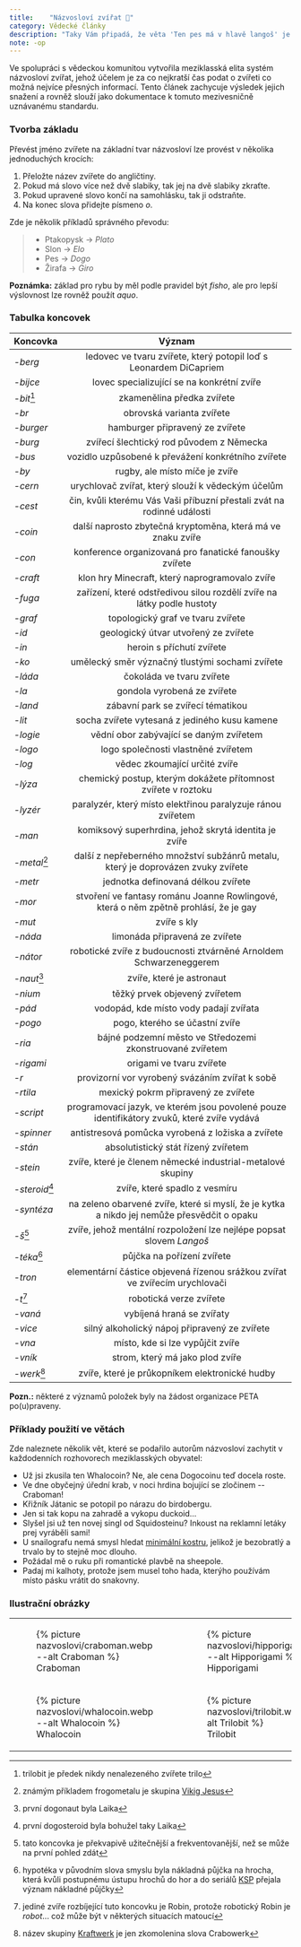 ```yaml
---
title:    "Názvosloví zvířat 🐶"
category: Vědecké články
description: "Taky Vám připadá, že věta 'Ten pes má v hlavě langoš' je moc dlouhá na to jak jí říkáte často? Nejste jediní."
note: -op
---
```

 
Ve spolupráci s vědeckou komunitou vytvořila meziklasská elita systém názvosloví zvířat, jehož účelem je za co nejkratší čas podat o zvířeti co možná nejvíce přesných informací. Tento článek zachycuje výsledek jejich snažení a rovněž slouží jako dokumentace k tomuto mezivesničně uznávanému standardu.

### Tvorba základu
Převést jméno zvířete na základní tvar názvosloví lze provést v několika jednoduchých krocích:

1. Přeložte název zvířete do angličtiny.
2. Pokud má slovo více než dvě slabiky, tak jej na dvě slabiky zkraťte.
3. Pokud upravené slovo končí na samohlásku, tak ji odstraňte.
4. Na konec slova přidejte písmeno _o_.

Zde je několik příkladů správného převodu:

> - Ptakopysk → _Plato_
> - Slon → _Elo_
> - Pes → _Dogo_
> - Žirafa → _Giro_

**Poznámka:** základ pro rybu by měl podle pravidel být _fisho_, ale pro lepší výslovnost lze rovněž použít _aquo_.

### Tabulka koncovek

<!-- please keep sorted -->

| Koncovka             | Význam                                                                                      |
| ---                  | :-:                                                                                         |
| _-berg_              | ledovec ve tvaru zvířete, který potopil loď s Leonardem DiCapriem                           |
| _-bijce_             | lovec specializující se na konkrétní zvíře                                                  |
| _-bit_[^bit]         | zkamenělina předka zvířete                                                                  |
| _-br_                | obrovská varianta zvířete                                                                   |
| _-burger_            | hamburger připravený ze zvířete                                                             |
| _-burg_              | zvířecí šlechtický rod původem z Německa                                                    |
| _-bus_               | vozidlo uzpůsobené k převážení konkrétního zvířete                                          |
| _-by_                | rugby, ale místo míče je zvíře                                                              |
| _-cern_              | urychlovač zvířat, který slouží k vědeckým účelům                                           |
| _-cest_              | čin, kvůli kterému Vás Vaši příbuzní přestali zvát na rodinné události                      |
| _-coin_              | další naprosto zbytečná kryptoměna, která má ve znaku zvíře                                 |
| _-con_               | konference organizovaná pro fanatické fanoušky zvířete                                      |
| _-craft_             | klon hry Minecraft, který naprogramovalo zvíře                                              |
| _-fuga_              | zařízení, které odstředivou silou rozdělí zvíře na látky podle hustoty                      |
| _-graf_              | topologický graf ve tvaru zvířete                                                           |
| _-id_                | geologický útvar utvořený ze zvířete                                                        |
| _-in_                | heroin s příchutí zvířete                                                                   |
| _-ko_                | umělecký směr význačný tlustými sochami zvířete                                             |
| _-láda_              | čokoláda ve tvaru zvířete                                                                   |
| _-la_                | gondola vyrobená ze zvířete                                                                 |
| _-land_              | zábavní park se zvířecí tématikou                                                           |
| _-lit_               | socha zvířete vytesaná z jediného kusu kamene                                               |
| _-logie_             | vědní obor zabývající se daným zvířetem                                                     |
| _-logo_              | logo společnosti vlastněné zvířetem                                                         |
| _-log_               | vědec zkoumající určité zvíře                                                               |
| _-lýza_              | chemický postup, kterým dokážete přítomnost zvířete v roztoku                               |
| _-lyzér_             | paralyzér, který místo elektřinou paralyzuje ránou zvířetem                                 |
| _-man_               | komiksový superhrdina, jehož skrytá identita je zvíře                                       |
| _-metal_[^metal]     | další z nepřeberného množství subžánrů metalu, který je doprovázen zvuky zvířete            |
| _-metr_              | jednotka definovaná délkou zvířete                                                          |
| _-mor_               | stvoření ve fantasy románu Joanne Rowlingové, která o něm zpětně prohlásí, že je gay        |
| _-mut_               | zvíře s kly                                                                                 |
| _-náda_              | limonáda připravená ze zvířete                                                              |
| _-nátor_             | robotické zvíře z budoucnosti ztvárněné Arnoldem Schwarzeneggerem                           |
| _-naut_[^naut]       | zvíře, které je astronaut                                                                   |
| _-nium_              | těžký prvek objevený zvířetem                                                               |
| _-pád_               | vodopád, kde místo vody padají zvířata                                                      |
| _-pogo_              | pogo, kterého se účastní zvíře                                                              |
| _-ria_               | bájné podzemní město ve Středozemi zkonstruované zvířetem                                   |
| _-rigami_            | origami ve tvaru zvířete                                                                    |
| _-r_                 | provizorní vor vyrobený svázáním zvířat k sobě                                              |
| _-rtila_             | mexický pokrm připravený ze zvířete                                                         |
| _-script_            | programovací jazyk, ve kterém jsou povolené pouze identifikátory zvuků, které zvíře vydává  |
| _-spinner_           | antistresová pomůcka vyrobená z ložiska a zvířete                                           |
| _-stán_              | absolutistický stát řízený zvířetem                                                         |
| _-stein_             | zvíře, které je členem německé industrial-metalové skupiny                                  |
| _-steroid_[^steroid] | zvíře, které spadlo z vesmíru                                                               |
| _-syntéza_           | na zeleno obarvené zvíře, které si myslí, že je kytka a nikdo jej nemůže přesvědčit o opaku |
| _-š_[^s]             | zvíře, jehož mentální rozpoložení lze nejlépe popsat slovem *Langoš*                        |
| _-téka_[^teka]       | půjčka na pořízení zvířete                                                                  |
| _-tron_              | elementární částice objevená řízenou srážkou zvířat ve zvířecím urychlovači                 |
| _-t_[^t]             | robotická verze zvířete                                                                     |
| _-vaná_              | vybíjená hraná se zvířaty                                                                   |
| _-vice_              | silný alkoholický nápoj připravený ze zvířete                                               |
| _-vna_               | místo, kde si lze vypůjčit zvíře                                                            |
| _-vník_              | strom, který má jako plod zvíře                                                             |
| _-werk_[^werk]       | zvíře, které je průkopníkem elektronické hudby                                              |

**Pozn.:** některé z významů položek byly na žádost organizace PETA po(u)praveny.


### Příklady použití ve větách

Zde naleznete několik vět, které se podařilo autorům názvosloví zachytit v každodenních rozhovorech meziklasských obyvatel:
- Už jsi zkusila ten Whalocoin? Ne, ale cena Dogocoinu teď docela roste.
- Ve dne obyčejný úřední krab, v noci hrdina bojující se zločinem -- Craboman!
- Křižník Játanic se potopil po nárazu do birdobergu.
- Jen si tak kopu na zahradě a vykopu duckoid...
- Slyšel jsi už ten novej singl od Squidosteinu? Inkoust na reklamní letáky prej vyráběli sami!
- U snailografu nemá smysl hledat [minimální kostru](https://en.wikipedia.org/wiki/Minimum_spanning_tree), jelikož je bezobratlý a trvalo by to stejně moc dlouho.
- Požádal mě o ruku při romantické plavbě na sheepole.
- Padaj mi kalhoty, protože jsem musel toho hada, kterýho používám místo pásku vrátit do snakovny.


### Ilustrační obrázky


<table>
  <tbody>
    <tr>
      <td><figure>{% picture nazvoslovi/craboman.webp --alt Craboman %}<figcaption>Craboman</figcaption></figure></td>
      <td><figure>{% picture nazvoslovi/hipporigami.webp --alt Hipporigami %}<figcaption>Hipporigami</figcaption></figure></td>
      <td><figure>{% picture nazvoslovi/owlot.webp --alt Owlot %}<figcaption>Owlot</figcaption></figure></td>
    </tr>
    <tr>
      <td><figure>{% picture nazvoslovi/whalocoin.webp --alt Whalocoin %}<figcaption>Whalocoin</figcaption></figure></td>
      <td><figure>{% picture nazvoslovi/trilobit.webp --alt Trilobit %}<figcaption>Trilobit</figcaption></figure></td>
      <td><figure>{% picture nazvoslovi/squirronaut.webp --alt squirronaut %}<figcaption>Squirronaut</figcaption></figure></td>
    </tr>
  </tbody>
</table>

[^bit]: trilobit je předek nikdy nenalezeného zvířete trilo
[^s]: tato koncovka je překvapivě užitečnější a frekventovanější, než se může na první pohled zdát
[^naut]: první dogonaut byla Laika
[^steroid]: první dogosteroid byla bohužel taky Laika
[^t]: jediné zvíře rozbíjející tuto koncovku je Robin, protože robotický Robin je _robot_... což může být v některých situacích matoucí
[^teka]: hypotéka v původním slova smyslu byla nákladná půjčka na hrocha, která kvůli postupnému ústupu hrochů do hor a do seriálů [KSP](https://ksp.mff.cuni.cz/) přejala význam nákladné půjčky
[^werk]: název skupiny [Kraftwerk](https://en.wikipedia.org/wiki/Kraftwerk) je jen zkomolenina slova Crabowerk
[^metal]: známým příkladem frogometalu je skupina [Vikig Jesus](https://youtu.be/n_4G0ytF6HM)
